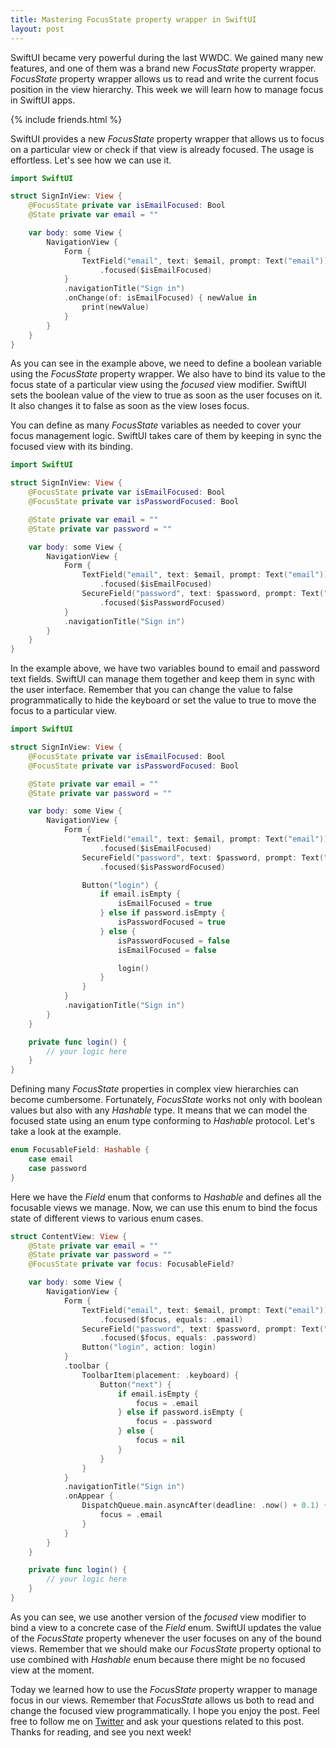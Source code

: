 ```yaml
---
title: Mastering FocusState property wrapper in SwiftUI
layout: post
---
```


SwiftUI became very powerful during the last WWDC. We gained many new features, and one of them was a brand new *FocusState* property wrapper. *FocusState* property wrapper allows us to read and write the current focus position in the view hierarchy. This week we will learn how to manage focus in SwiftUI apps.

{% include friends.html %}

SwiftUI provides a new *FocusState* property wrapper that allows us to focus on a particular view or check if that view is already focused. The usage is effortless. Let's see how we can use it.

```swift
import SwiftUI

struct SignInView: View {
    @FocusState private var isEmailFocused: Bool
    @State private var email = ""

    var body: some View {
        NavigationView {
            Form {
                TextField("email", text: $email, prompt: Text("email"))
                    .focused($isEmailFocused)
            }
            .navigationTitle("Sign in")
            .onChange(of: isEmailFocused) { newValue in
                print(newValue)
            }
        }
    }
}
```

As you can see in the example above, we need to define a boolean variable using the *FocusState* property wrapper. We also have to bind its value to the focus state of a particular view using the *focused* view modifier. SwiftUI sets the boolean value of the view to true as soon as the user focuses on it. It also changes it to false as soon as the view loses focus.

You can define as many *FocusState* variables as needed to cover your focus management logic. SwiftUI takes care of them by keeping in sync the focused view with its binding.

```swift
import SwiftUI

struct SignInView: View {
    @FocusState private var isEmailFocused: Bool
    @FocusState private var isPasswordFocused: Bool

    @State private var email = ""
    @State private var password = ""

    var body: some View {
        NavigationView {
            Form {
                TextField("email", text: $email, prompt: Text("email"))
                    .focused($isEmailFocused)
                SecureField("password", text: $password, prompt: Text("password"))
                    .focused($isPasswordFocused)
            }
            .navigationTitle("Sign in")
        }
    }
}
```

In the example above, we have two variables bound to email and password text fields. SwiftUI can manage them together and keep them in sync with the user interface. Remember that you can change the value to false programmatically to hide the keyboard or set the value to true to move the focus to a particular view.

```swift
import SwiftUI

struct SignInView: View {
    @FocusState private var isEmailFocused: Bool
    @FocusState private var isPasswordFocused: Bool

    @State private var email = ""
    @State private var password = ""

    var body: some View {
        NavigationView {
            Form {
                TextField("email", text: $email, prompt: Text("email"))
                    .focused($isEmailFocused)
                SecureField("password", text: $password, prompt: Text("password"))
                    .focused($isPasswordFocused)

                Button("login") {
                    if email.isEmpty {
                        isEmailFocused = true
                    } else if password.isEmpty {
                        isPasswordFocused = true
                    } else {
                        isPasswordFocused = false
                        isEmailFocused = false

                        login()
                    }
                }
            }
            .navigationTitle("Sign in")
        }
    }

    private func login() {
        // your logic here
    }
}
```

Defining many *FocusState* properties in complex view hierarchies can become cumbersome. Fortunately, *FocusState* works not only with boolean values but also with any *Hashable* type. It means that we can model the focused state using an enum type conforming to *Hashable* protocol. Let's take a look at the example.

```swift
enum FocusableField: Hashable {
    case email
    case password
}
```

Here we have the *Field* enum that conforms to *Hashable* and defines all the focusable views we manage. Now, we can use this enum to bind the focus state of different views to various enum cases.

```swift
struct ContentView: View {
    @State private var email = ""
    @State private var password = ""
    @FocusState private var focus: FocusableField?

    var body: some View {
        NavigationView {
            Form {
                TextField("email", text: $email, prompt: Text("email"))
                    .focused($focus, equals: .email)
                SecureField("password", text: $password, prompt: Text("password"))
                    .focused($focus, equals: .password)
                Button("login", action: login)
            }
            .toolbar {
                ToolbarItem(placement: .keyboard) {
                    Button("next") {
                        if email.isEmpty {
                            focus = .email
                        } else if password.isEmpty {
                            focus = .password
                        } else {
                            focus = nil
                        }
                    }
                }
            }
            .navigationTitle("Sign in")
            .onAppear {
                DispatchQueue.main.asyncAfter(deadline: .now() + 0.1) {
                    focus = .email
                }
            }
        }
    }

    private func login() {
        // your logic here
    }
}
```

As you can see, we use another version of the *focused* view modifier to bind a view to a concrete case of the *Field* enum. SwiftUI updates the value of the *FocusState* property whenever the user focuses on any of the bound views. Remember that we should make our *FocusState* property optional to use combined with *Hashable* enum because there might be no focused view at the moment.

Today we learned how to use the *FocusState* property wrapper to manage focus in our views. Remember that *FocusState* allows us both to read and change the focused view programmatically. I hope you enjoy the post. Feel free to follow me on [Twitter](https://twitter.com/mecid) and ask your questions related to this post. Thanks for reading, and see you next week!

